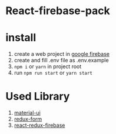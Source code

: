 # React-firebase-pack

# install
1. create a web project in [google firebase](https://firebase.google.com/)
2. create and fill .env file as .env.example
3. ```npm i``` or ```yarn``` in project root
4. run ```npm run start``` or ```yarn start```

# Used Library
1. [material-ui](https://material-ui.com/)
2. [redux-form](https://redux-form.com/)
3. [react-redux-firebase](http://react-redux-firebase.com/)
